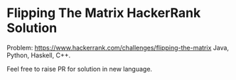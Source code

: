 # Flipping The Matrix HackerRank Solution
Problem: https://www.hackerrank.com/challenges/flipping-the-matrix
Java, Python, Haskell, C++.

Feel free to raise PR for solution in new language.
